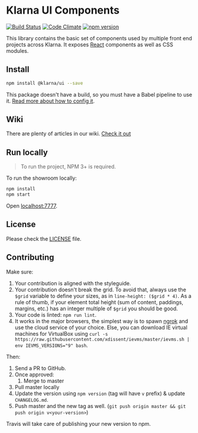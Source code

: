 # Klarna UI Components

[![Build Status](https://travis-ci.org/klarna/ui.svg)](https://travis-ci.org/klarna/ui)
[![Code Climate](https://codeclimate.com/github/klarna/ui/badges/gpa.svg)](https://codeclimate.com/github/klarna/ui)
[![npm version](https://img.shields.io/npm/v/@klarna/ui.svg?maxAge=2592000)](https://www.npmjs.com/package/@klarna/ui)

This library contains the basic set of components used by multiple front end projects across Klarna. It exposes [React](https://facebook.github.io/react/) components as well as CSS modules.

## Install

```sh
npm install @klarna/ui --save
```

This package doesn't have a build, so you must have a Babel pipeline to use it. [Read more about how to config it](https://github.com/klarna/ui/wiki/Webpack-config).

## Wiki

There are plenty of articles in our wiki. [Check it out](https://github.com/klarna/ui/wiki)

## Run locally

> To run the project, NPM 3+ is required.

To run the showroom locally:

```sh
npm install
npm start
```

Open [localhost:7777](http://localhost:7777/).

## License

Please check the [LICENSE](LICENSE) file.

## Contributing

Make sure:

1. Your contribution is aligned with the styleguide.
2. Your contribution doesn't break the grid. To avoid that, always use the `$grid` variable to define your sizes, as in `line-height: ($grid * 4)`. As a rule of thumb, if your element total height (sum of content, paddings, margins, etc.) has an integer multiple of `$grid` you should be good.
3. Your code is linted: `npm run lint`.
4. It works in the major browsers, the simplest way is to spawn [ngrok](https://ngrok.com/) and use the cloud service of your choice. Else, you can download IE virtual machines for VirtualBox using `curl -s https://raw.githubusercontent.com/xdissent/ievms/master/ievms.sh | env IEVMS_VERSIONS="9" bash`.

Then:

1. Send a PR to GitHub.
2. Once approved:
	1. Merge to master
  2. Pull master locally
  3. Update the version using `npm version` (tag will have `v` prefix) & update `CHANGELOG.md`.
  4. Push master and the new tag as well. (`git push origin master && git push origin v<your-version>`)

Travis will take care of publishing your new version to npm.

